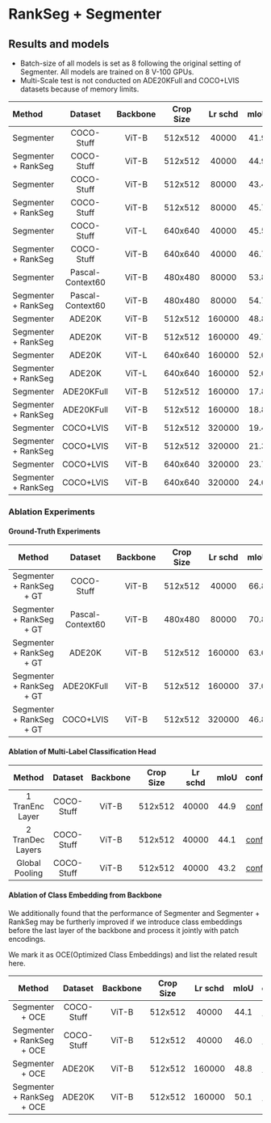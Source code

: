 # RankSeg + Segmenter

## Results and models

* Batch-size of all models is set as 8 following the original setting of Segmenter. All models are trained on 8 V-100 GPUs.
* Multi-Scale test is not conducted on ADE20KFull and COCO+LVIS datasets because of memory limits.

| Method | Dataset | Backbone | Crop Size | Lr schd |  mIoU | mIoU(ms+flip) | config | download |
|:---|:---:|:---:|:---:|:---:|:---:|:---:|:---:|:---:|
| Segmenter | COCO-Stuff | ViT-B | 512x512 | 40000 | 41.9 | 43.8 | [config](segmenter-ori_vit-b16_512x512_40k_coco-stuff10k.py) | -
| Segmenter + RankSeg | COCO-Stuff | ViT-B | 512x512 | 40000 | 44.9 | 46.2 | [config](segmenter-ori_rankseg_vit-b16_512x512_40k_coco-stuff10k.py) | -
| Segmenter | COCO-Stuff | ViT-B | 512x512 | 80000 | 43.4 | 45.2 | [config](segmenter-ori_vit-b16_512x512_80k_coco-stuff10k.py) | -
| Segmenter + RankSeg | COCO-Stuff | ViT-B | 512x512 | 80000 | 45.7 | 46.7 | [config](segmenter-ori_rankseg_vit-b16_512x512_80k_coco-stuff10k.py) | -
| Segmenter | COCO-Stuff | ViT-L | 640x640 | 40000 | 45.5 | 47.1 | - | -
| Segmenter + RankSeg | COCO-Stuff | ViT-B | 640x640 | 40000 | 46.7 | 47.9 | - | -
| Segmenter | Pascal-Context60 | ViT-B | 480x480 | 80000 | 53.8 | 54.6 | [config](segmenter-ori_vit-b16_480x480_80k_pascal-context.py) | -
| Segmenter + RankSeg | Pascal-Context60 | ViT-B | 480x480 | 80000 | 54.7 | 55.4 | [config](segmenter-ori_rankseg_vit-b16_480x480_80k_pascal-context.py) | - 
| Segmenter | ADE20K | ViT-B | 512x512 | 160000 | 48.8 | 50.7 | [config](segmenter-ori_vit-b16_512x512_160k_ade20k.py) | -
| Segmenter + RankSeg | ADE20K | ViT-B | 512x512 | 160000 | 49.7 | 51.4 | [config](segmenter-ori_rankseg_vit-b16_512x512_160k_ade20k.py) | -
| Segmenter | ADE20K | ViT-L | 640x640 | 160000 | 52.0 | 53.6 | [config](segmenter-ori_vit-l16_640x640_160k_ade20k.py) | -
| Segmenter + RankSeg | ADE20K | ViT-L | 640x640 | 160000 | 52.6 | 54.4 | [config](segmenter-ori_rankseg_vit-b16_512x512_160k_ade20k.py) | -
| Segmenter | ADE20KFull | ViT-B | 512x512 | 160000 | 17.8 | - | - | -
| Segmenter + RankSeg | ADE20KFull | ViT-B | 512x512 | 160000 | 18.8 | - | - | -
| Segmenter | COCO+LVIS | ViT-B | 512x512 | 320000 | 19.4 | - | - | -
| Segmenter + RankSeg | COCO+LVIS | ViT-B | 512x512 | 320000 | 21.3 | - | - | -
| Segmenter | COCO+LVIS | ViT-B | 640x640 | 320000 | 23.7 | - | - | -
| Segmenter + RankSeg | COCO+LVIS | ViT-B | 640x640 | 320000 | 24.6 | - | - | -


### Ablation Experiments

#### Ground-Truth Experiments
| Method | Dataset | Backbone | Crop Size | Lr schd | mIoU | config | download |
|:---:|:---:|:---:|:---:|:---:|:---:|:---:|:---:|
| Segmenter + RankSeg + GT | COCO-Stuff | ViT-B | 512x512 | 40000 | 66.8 | [config](segmenter-ori_rankseg_gt_vit-b16_512x512_40k_coco-stuff10k.py) | -
| Segmenter + RankSeg + GT | Pascal-Context60 | ViT-B | 480x480 | 80000 | 70.8 | [config](segmenter-ori_rankseg_vit-b16_480x480_80k_pascal-context.py) | -
| Segmenter + RankSeg + GT | ADE20K | ViT-B | 512x512 | 160000 | 63.6 | [config](segmenter-ori_rankseg_gt_vit-b16_512x512_160k_ade20k.py) | -
| Segmenter + RankSeg + GT| ADE20KFull | ViT-B | 512x512 | 160000 | 37.0 | - | -
| Segmenter + RankSeg + GT| COCO+LVIS | ViT-B | 512x512 | 320000 | 46.8 | - | -

#### Ablation of Multi-Label Classification Head
| Method | Dataset | Backbone | Crop Size | Lr schd | mIoU | config | download |
|:---:|:---:|:---:|:---:|:---:|:---:|:---:|:---:|
| 1 TranEnc Layer | COCO-Stuff | ViT-B | 512x512 | 40000 | 44.9 | [config](segmenter-ori_rankseg_vit-b16_512x512_40k_coco-stuff10k.py) | -
| 2 TranDec Layers | COCO-Stuff | ViT-B | 512x512 | 40000 | 44.1 | [config](segmenter-ori_rankseg_vit-b16_512x512_40k_coco-stuff10k.py) | -
| Global Pooling | COCO-Stuff | ViT-B | 512x512 | 40000 | 43.2 | [config](segmenter-ori_rankseg_vit-b16_512x512_40k_coco-stuff10k.py) | -

#### Ablation of Class Embedding from Backbone
We additionally found that the performance of Segmenter and Segmenter + RankSeg may be furtherly improved if we introduce class embeddings before the last layer of the backbone and process it jointly with patch encodings. 

We mark it as OCE(Optimized Class Embeddings) and list the related result here. 

| Method | Dataset | Backbone | Crop Size | Lr schd | mIoU | config | download |
|:---:|:---:|:---:|:---:|:---:|:---:|:---:|:---:|
| Segmenter + OCE | COCO-Stuff | ViT-B | 512x512 | 40000 | 44.1 | [config](segmenter-ori_backbone-cls-emb_vit-b16_512x512_40k_coco-stuff10k.py) | -
| Segmenter + RankSeg + OCE | COCO-Stuff | ViT-B | 512x512 | 40000 | 46.0 | [config](segmenter-ori_rankseg_backbone-cls-emb_vit-b16_512x512_40k_coco-stuff10k.py) | -
| Segmenter + OCE | ADE20K | ViT-B | 512x512 | 160000 | 48.8 | [config](segmenter-ori_backbone-cls-emb_vit-b16_512x512_160k_ade20k.py) | -
| Segmenter + RankSeg + OCE | ADE20K | ViT-B | 512x512 | 160000 | 50.1 | [config](segmenter-ori_rankseg_backbone-cls-emb_vit-b16_512x512_160k_ade20k.py) | -
